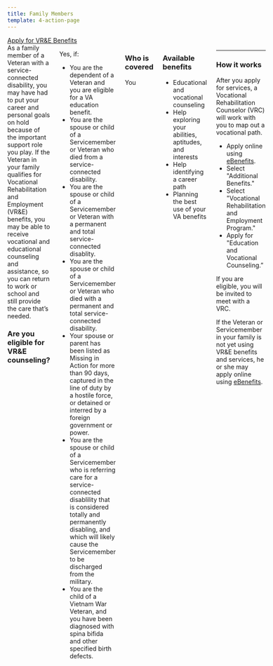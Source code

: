 ```yaml
---
title: Family Members
template: 4-action-page
---
```


<div class="main" role="main" markdown="0">

<div class="action-bar">
  <div class="row">
    <div class="small-12 columns">
      <a class="usa-button-primary va-button-primary" href="/vre/apply-vre/">Apply for VR&amp;E Benefits</a>
    </div>
  </div>
</div>

<div class="section one" markdown="0">
<div class="primary" markdown="0">
<div class="row" markdown="0">
<div class="small-12 medium-8 columns">


<div markdown="1">
As a family member of a Veteran with a service-connected disability, you may have had to put your career and personal goals on hold because of the important support role you play. If the Veteran in your family qualifies for Vocational Rehabilitation and Employment (VR&amp;E) benefits, you may be able to receive vocational and educational counseling and assistance, so you can return to work or school and still provide the care that’s needed. 

### Are you eligible for VR&amp;E counseling? 

</div>


<div class="call-out" markdown="1">

Yes, if: 

- You are the dependent of a Veteran and you are eligible for a VA education benefit.
- You are the spouse or child of a Servicemember or Veteran who died from a service-connected disability.
- You are the spouse or child of a Servicemember or Veteran with a permanent and total service-connected disablity.
- You are the spouse or child of a Servicemember or Veteran who died with a permanent and total service-connected disability.
- Your spouse or parent has been listed as Missing in Action for more than 90 days, captured in the line of duty by a hostile force, or detained or interred by a foreign government or power.
- You are the spouse or child of a Servicemember who is referring care for a service-connected disablility that is considered totally and permanently disabling, and which will likely cause the Servicemember to be discharged from the military.
- You are the child of a Vietnam War Veteran, and you have been diagnosed with spina bifida and other specified birth defects.

</div>

<div markdown="1">

### Who is covered
You 

</div>

<div markdown="1">

### Available benefits

- Educational and vocational counseling
- Help exploring your abilities, aptitudes, and interests
- Help identifying a career path 
- Planning the best use of your VA benefits 

</div>

<div markdown="1">

<hr>

### How it works

 After you apply for services, a Vocational Rehabilitation Counselor (VRC) will work with you to map out a vocational path. 

- Apply online using [eBenefits](https://www.ebenefits.va.gov/ebenefits/about/feature?feature=disability-compensation).
- Select "Additional Benefits." 
- Select "Vocational Rehabilitation and Employment Program." 
- Apply for "Education and Vocational Counseling.”

If you are eligible, you will be invited to meet with a VRC.

If the Veteran or Servicemember in your family is not yet using VR&amp;E benefits and services, he or she may apply online using [eBenefits](https://www.ebenefits.va.gov/sep/web/guest/vocational-rehabilitation-employment).

</div>

</div>
</div>
</div>
</div>

